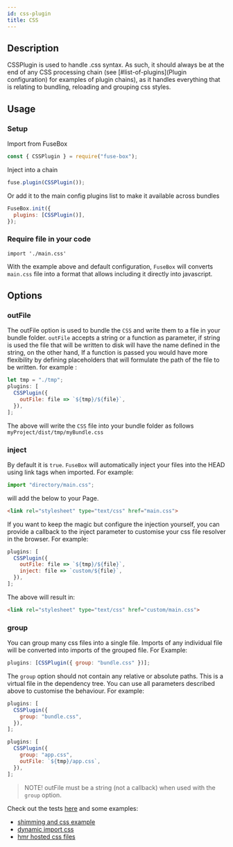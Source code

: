 ```yaml
---
id: css-plugin
title: CSS
---
```


## Description

CSSPlugin is used to handle .css syntax. As such, it should always be at the end
of any CSS processing chain (see [#list-of-plugins](Plugin configuration) for
examples of plugin chains), as it handles everything that is relating to
bundling, reloading and grouping css styles.

## Usage

### Setup

Import from FuseBox

```js
const { CSSPlugin } = require("fuse-box");
```

Inject into a chain

```js
fuse.plugin(CSSPlugin());
```

Or add it to the main config plugins list to make it available across bundles

```js
FuseBox.init({
  plugins: [CSSPlugin()],
});
```

### Require file in your code

`import './main.css'`

With the example above and default configuration, `FuseBox` will converts
`main.css` file into a format that allows including it directly into javascript.

## Options

### outFile

The outFile option is used to bundle the `CSS` and write them to a file in your
bundle folder. `outFile` accepts a string or a function as parameter, if string
is used the file that will be written to disk will have the name defined in the
string, on the other hand, If a function is passed you would have more
flexibility by defining placeholders that will formulate the path of the file to
be written. for example :

```js
let tmp = "./tmp";
plugins: [
  CSSPlugin({
    outFile: file => `${tmp}/${file}`,
  }),
];
```

The above will write the `CSS` file into your bundle folder as follows
`myProject/dist/tmp/myBundle.css`

### inject

By default it is `true`. `FuseBox` will automatically inject your files into the
HEAD using link tags when imported. For example:

```js
import "directory/main.css";
```

will add the below to your Page.

```html
<link rel="stylesheet" type="text/css" href="main.css">
```

If you want to keep the magic but configure the injection yourself, you can
provide a callback to the inject parameter to customise your css file resolver
in the browser. For example:

```js
plugins: [
  CSSPlugin({
    outFile: file => `${tmp}/${file}`,
    inject: file => `custom/${file}`,
  }),
];
```

The above will result in:

```html
<link rel="stylesheet" type="text/css" href="custom/main.css">
```

### group

You can group many css files into a single file. Imports of any individual file
will be converted into imports of the grouped file. For Example:

```js
plugins: [CSSPlugin({ group: "bundle.css" })];
```

The `group` option should not contain any relative or absolute paths. This is a
virtual file in the dependency tree. You can use all parameters described above
to customise the behaviour. For example:

```js
plugins: [
  CSSPlugin({
    group: "bundle.css",
  }),
];
```

```js
plugins: [
  CSSPlugin({
    group: "app.css",
    outFile: `${tmp}/app.css`,
  }),
];
```

> NOTE! outFile must be a string (not a callback) when used with the `group`
> option.

Check out the tests
[here](https://github.com/fuse-box/fuse-box/blob/master/src/tests/plugins/CSSPlugin.test.ts)
and some examples:

- [shimming and css example](https://github.com/fuse-box/shimming-and-css-example)
- [dynamic import css](https://github.com/fuse-box/fuse-box-examples/tree/master/examples/dynamic_import_css)
- [hmr hosted css files](https://github.com/fuse-box/fuse-box-examples/tree/master/examples/hmr-hosted-css-files)
